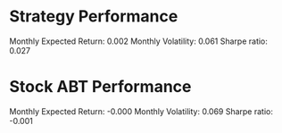 # Strategy Performance
Monthly Expected Return: 0.002
Monthly Volatility: 0.061
Sharpe ratio: 0.027
# Stock ABT Performance
Monthly Expected Return: -0.000
Monthly Volatility: 0.069
Sharpe ratio: -0.001
